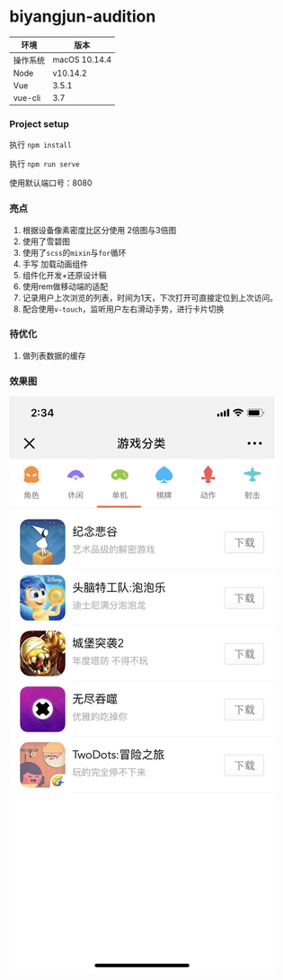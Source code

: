# biyangjun-audition


环境|版本
---|---
操作系统|macOS 10.14.4
Node|v10.14.2
Vue|3.5.1
vue-cli|3.7

### Project setup
执行 `npm install`

执行 `npm run serve`

使用默认端口号：8080

### 亮点

1. 根据设备像素密度比区分使用 2倍图与3倍图
2. 使用了雪碧图
3. 使用了`scss`的`mixin`与`for`循环
4. 手写 加载动画组件
5. 组件化开发+还原设计稿
6. 使用rem做移动端的适配
7. 记录用户上次浏览的列表，时间为1天，下次打开可直接定位到上次访问。
8. 配合使用`v-touch`，监听用户左右滑动手势，进行卡片切换

### 待优化

1. 做列表数据的缓存

### 效果图

![图](https://github.com/BiYangJun/biyangjun-audition/raw/master/img.png)